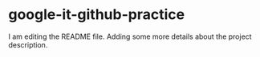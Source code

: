# google-it-github-practice
I am editing the README file. Adding some more details about the project description.
